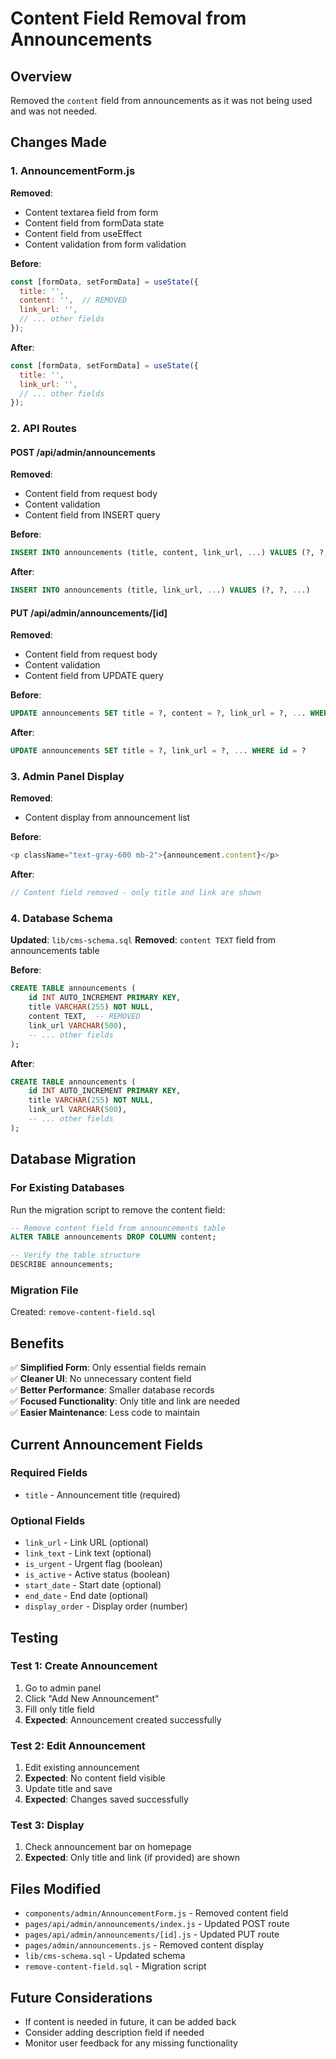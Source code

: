 # Content Field Removal from Announcements

## Overview
Removed the `content` field from announcements as it was not being used and was not needed.

## Changes Made

### 1. AnnouncementForm.js
**Removed**:
- Content textarea field from form
- Content field from formData state
- Content field from useEffect
- Content validation from form validation

**Before**:
```javascript
const [formData, setFormData] = useState({
  title: '',
  content: '',  // REMOVED
  link_url: '',
  // ... other fields
});
```

**After**:
```javascript
const [formData, setFormData] = useState({
  title: '',
  link_url: '',
  // ... other fields
});
```

### 2. API Routes

#### POST /api/admin/announcements
**Removed**:
- Content field from request body
- Content validation
- Content field from INSERT query

**Before**:
```sql
INSERT INTO announcements (title, content, link_url, ...) VALUES (?, ?, ?, ...)
```

**After**:
```sql
INSERT INTO announcements (title, link_url, ...) VALUES (?, ?, ...)
```

#### PUT /api/admin/announcements/[id]
**Removed**:
- Content field from request body
- Content validation
- Content field from UPDATE query

**Before**:
```sql
UPDATE announcements SET title = ?, content = ?, link_url = ?, ... WHERE id = ?
```

**After**:
```sql
UPDATE announcements SET title = ?, link_url = ?, ... WHERE id = ?
```

### 3. Admin Panel Display
**Removed**:
- Content display from announcement list

**Before**:
```javascript
<p className="text-gray-600 mb-2">{announcement.content}</p>
```

**After**:
```javascript
// Content field removed - only title and link are shown
```

### 4. Database Schema
**Updated**: `lib/cms-schema.sql`
**Removed**: `content TEXT` field from announcements table

**Before**:
```sql
CREATE TABLE announcements (
    id INT AUTO_INCREMENT PRIMARY KEY,
    title VARCHAR(255) NOT NULL,
    content TEXT,  -- REMOVED
    link_url VARCHAR(500),
    -- ... other fields
);
```

**After**:
```sql
CREATE TABLE announcements (
    id INT AUTO_INCREMENT PRIMARY KEY,
    title VARCHAR(255) NOT NULL,
    link_url VARCHAR(500),
    -- ... other fields
);
```

## Database Migration

### For Existing Databases
Run the migration script to remove the content field:

```sql
-- Remove content field from announcements table
ALTER TABLE announcements DROP COLUMN content;

-- Verify the table structure
DESCRIBE announcements;
```

### Migration File
Created: `remove-content-field.sql`

## Benefits

✅ **Simplified Form**: Only essential fields remain  
✅ **Cleaner UI**: No unnecessary content field  
✅ **Better Performance**: Smaller database records  
✅ **Focused Functionality**: Only title and link are needed  
✅ **Easier Maintenance**: Less code to maintain  

## Current Announcement Fields

### Required Fields
- `title` - Announcement title (required)

### Optional Fields
- `link_url` - Link URL (optional)
- `link_text` - Link text (optional)
- `is_urgent` - Urgent flag (boolean)
- `is_active` - Active status (boolean)
- `start_date` - Start date (optional)
- `end_date` - End date (optional)
- `display_order` - Display order (number)

## Testing

### Test 1: Create Announcement
1. Go to admin panel
2. Click "Add New Announcement"
3. Fill only title field
4. **Expected**: Announcement created successfully

### Test 2: Edit Announcement
1. Edit existing announcement
2. **Expected**: No content field visible
3. Update title and save
4. **Expected**: Changes saved successfully

### Test 3: Display
1. Check announcement bar on homepage
2. **Expected**: Only title and link (if provided) are shown

## Files Modified
- `components/admin/AnnouncementForm.js` - Removed content field
- `pages/api/admin/announcements/index.js` - Updated POST route
- `pages/api/admin/announcements/[id].js` - Updated PUT route
- `pages/admin/announcements.js` - Removed content display
- `lib/cms-schema.sql` - Updated schema
- `remove-content-field.sql` - Migration script

## Future Considerations
- If content is needed in future, it can be added back
- Consider adding description field if needed
- Monitor user feedback for any missing functionality
